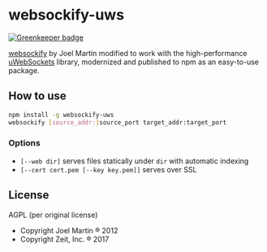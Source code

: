 # websockify-uws

[![Greenkeeper badge](https://badges.greenkeeper.io/zeit/websockify-uws.svg)](https://greenkeeper.io/)

[websockify](https://github.com/novnc/websockify/blob/master/other/js/websockify.js) by Joel Martin
modified to work with the high-performance [uWebSockets](https://github.com/uWebSockets/uWebSockets)
library, modernized and published to npm as an easy-to-use package.

## How to use

```bash
npm install -g websockify-uws
websockify [source_addr:]source_port target_addr:target_port
```

### Options

- `[--web dir]` serves files statically under `dir` with automatic indexing
- `[--cert cert.pem [--key key.pem]]` serves over SSL

## License

AGPL (per original license)

- Copyright Joel Martin ® 2012
- Copyright Zeit, Inc. ® 2017
